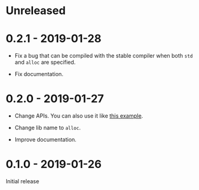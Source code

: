 # Unreleased

# 0.2.1 - 2019-01-28

* Fix a bug that can be compiled with the stable compiler when both `std` and `alloc` are specified.

* Fix documentation.

# 0.2.0 - 2019-01-27

* Change APIs. You can also use it like [this example](examples/std-shim).

* Change lib name to `alloc`.

* Improve documentation.

# 0.1.0 - 2019-01-26

Initial release
